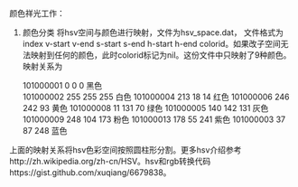 颜色祥光工作：

1. 颜色分类
将hsv空间与颜色进行映射，文件为hsv_space.dat， 文件格式为index v-start v-end s-start s-end h-start h-end colorid。如果改子空间无法映射到任何的颜色，此时colorid标记为nil。这份文件中只映射了9种颜色。映射关系为

	101000001   0 0 0  黑色                                                                                                    
	101000002   255 255 255 白色 
	101000004   213 18 14 红色
	101000006   246 242 93 黄色
	101000008   11 131 70 绿色
	101000005   140 142 131 灰色
	101000009   248 104 173 粉色
	101000013   178 55 241 紫色
	101000003   37 87 248 蓝色

上面的映射关系将hsv色彩空间按照圆柱形分割。更多hsv介绍参考http://zh.wikipedia.org/zh-cn/HSV。hsv和rgb转换代码https://gist.github.com/xuqiang/6679838。

